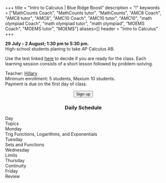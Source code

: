+++
title = "Intro to Calculus | Blue Ridge Boost"
description = "!"
keywords = ["MathCounts Coach", "MathCounts tutor", "MathCounts", "AMC8 Coach", "AMC8 tutor", "AMC8", "AMC10 Coach", "AMC10 tutor", "AMC10", "math olympiad Coach", "math olympiad tutor", "math olympiad", "MOEMS Coach", "MOEMS tutor", "MOEMS"]
aliases=[]
header = "Intro to Calculus"
+++

<div class="container">
    <div class="row pb-1">
        <div class="col-6">
            <p> <b>29 July &ndash; 2 August; 1:30 pm to 5:30 pm.</b><br> 
            High-school students planing to take AP Calculus AB.</p>
            <p>Use the test linked <a href="https://data.artofproblemsolving.com/course-docs/diagnostics/calculus-pretest.pdf">here</a> to decide if you are ready for the class. 
            Each learning session consists of a short lesson followed by problem-solving.
        </div>
        <div class="col-6">
            <p>Teacher: <a href="/instructor#hillary">Hillary</a><br>
            Minimum enrollment: 5 students, Maxium 10 students.<br>
            Payment is due on the first day of class.<br>
            <center>
            <a href="https://summer-24-high-school.cheddarup.com"><button class="button-8s" role="button">Sign up</button></a></center></p>
        </div>
    </div>
    <div class="row pb-1">
        <div class="col">
            <div class="container p-0 m-0 b-0">
                <h3 align="center">Daily Schedule</h3>
                <div class="row py-1 table-header">
                    <div class="col-2 text-center">Day</div>	
                    <div class="col-10">Topics</div>
                </div>
                <div class="row py-1">
                    <div class="col-2 text-center">Monday</div>
                    <div class="col-10">Trig Functions, Logarithms, and Exponentials</div>
                </div>
                <div class="row py-1 table-dark-row">
                    <div class="col-2 text-center">Tuesday</div>
                    <div class="col-10">Sets and Functions</div>
                </div>
                <div class="row py-1">
                    <div class="col-2 text-center">Wednesday</div>
                    <div class="col-10">Limits</div>
                </div>
                <div class="row py-1 table-dark-row">
                    <div class="col-2 text-center">Thursday</div>
                    <div class="col-10">Continuity</div>
                </div>
                <div class="row py-1 table-dark-row">
                    <div class="col-2 text-center">Friday</div>
                    <div class="col-10">Review</div>
                </div>
            </div>
        </div>
    </div>
</div> <!-- outer container -->

